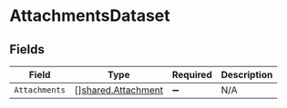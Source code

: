 # AttachmentsDataset


## Fields

| Field                                                           | Type                                                            | Required                                                        | Description                                                     |
| --------------------------------------------------------------- | --------------------------------------------------------------- | --------------------------------------------------------------- | --------------------------------------------------------------- |
| `Attachments`                                                   | [][shared.Attachment](../../../pkg/models/shared/attachment.md) | :heavy_minus_sign:                                              | N/A                                                             |